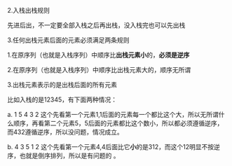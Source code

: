 2.入栈出栈规则

先进后出，不一定要全部入栈之后再出栈，没入栈完也可以先出栈

3.任何出栈元素后面的元素必须满足两条规则

1.在原序列（也就是入栈序列）中顺序比**出栈元素小**的，**必须是逆序**

2.在原序列（也就是入栈序列）中顺序比出栈元素大的，顺序无所谓

3.出栈元素表示的是出栈后面的所有元素

比如入栈的是12345，有下面两种情况：

a. 1 5 4 3 2  这个先看第一个元素1,1后面的元素每一个都比这个大，所以无所谓什么顺序，再看第二个元素5，5后面的元素都比这个数小，所以都必须遵循逆序，而432遵循逆序，所以没问题，情况成立。

b. 4 3 5 1 2  这个先看第一个元素4,4后面比它**小**的是312，而这个12明显不按逆序，也就是倒序排列，所以是有问题的 。

